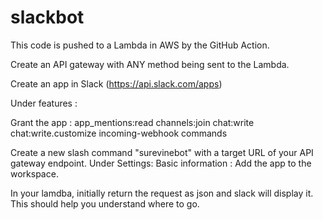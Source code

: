 # slackbot

This code is pushed to a Lambda in AWS by the GitHub Action.

Create an API gateway with ANY method being sent to the Lambda.

Create an app in Slack (https://api.slack.com/apps)

Under features :

Grant the app : app_mentions:read  channels:join chat:write chat:write.customize incoming-webhook commands

Create a new slash command "surevinebot" with a target URL of your API gateway endpoint.
Under Settings: Basic information :
Add the app to the workspace.

In your lamdba, initially return the request as json and slack will display it. This should help you understand where to go.

